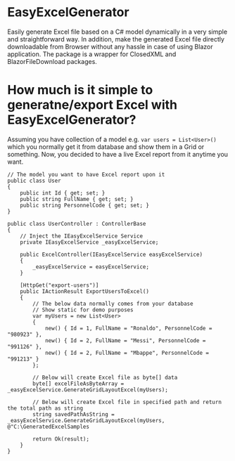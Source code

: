 # EasyExcelGenerator

Easily generate Excel file based on a C# model dynamically in a very simple and straightforward way. In addition, make the generated Excel file directly downloadable from Browser without any hassle in case of using Blazor application. The package is a wrapper for ClosedXML and BlazorFileDownload packages.

# How much is it simple to generatne/export Excel with EasyExcelGenerator?

Assuming you have collection of a model e.g. `var users = List<User>()` which you normally get it from database and show them in a Grid or something. Now, 
you decided to have a live Excel report from it anytime you want.

```
// The model you want to have Excel report upon it
public class User
{
	public int Id { get; set; }
	public string FullName { get; set; }
	public string PersonnelCode { get; set; }
}
```

```
public class UserController : ControllerBase 
{
    // Inject the IEasyExcelService Service 
    private IEasyExcelService _easyExcelService;

    public ExcelController(IEasyExcelService easyExcelService)
    {
        _easyExcelService = easyExcelService;
    }

    [HttpGet("export-users")]
    public IActionResult ExportUsersToExcel()
    {
        // The below data normally comes from your database
        // Show static for demo purposes
        var myUsers = new List<User>
        { 
            new() { Id = 1, FullName = "Ronaldo", PersonnelCode = "980923" },
            new() { Id = 2, FullName = "Messi", PersonnelCode = "991126" },
            new() { Id = 2, FullName = "Mbappe", PersonnelCode = "991213" }
        };

        // Below will create Excel file as byte[] data
        byte[] excelFileAsByteArray = _easyExcelService.GenerateGridLayoutExcel(myUsers);

        // Below will create Excel file in specified path and return the total path as string
        string savedPathAsString = _easyExcelService.GenerateGridLayoutExcel(myUsers, @"C:\GeneratedExcelSamples

        return Ok(result);
    }
}

```
